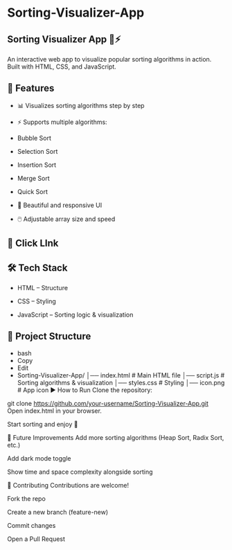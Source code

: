 # Sorting-Visualizer-App

## Sorting Visualizer App 🎨⚡

An interactive web app to visualize popular sorting algorithms in action.
Built with HTML, CSS, and JavaScript.

## 🚀 Features
 - 📊 Visualizes sorting algorithms step by step

 - ⚡ Supports multiple algorithms:

 - Bubble Sort

 - Selection Sort

 - Insertion Sort

 - Merge Sort

 - Quick Sort

 - 🎨 Beautiful and responsive UI

 - 🖱️ Adjustable array size and speed

 ## 📸 Click LInk
   
 ## 🛠️ Tech Stack
  - HTML – Structure
  - CSS – Styling

  - JavaScript – Sorting logic & visualization

 ## 📂 Project Structure
 - bash
 - Copy
 - Edit
 - Sorting-Visualizer-App/
│── index.html      # Main HTML file
│── script.js       # Sorting algorithms & visualization
│── styles.css      # Styling
│── icon.png        # App icon
▶️ How to Run
Clone the repository:

git clone https://github.com/your-username/Sorting-Visualizer-App.git
Open index.html in your browser.

Start sorting and enjoy 🚀

🌟 Future Improvements
Add more sorting algorithms (Heap Sort, Radix Sort, etc.)

Add dark mode toggle

Show time and space complexity alongside sorting

🤝 Contributing
Contributions are welcome!

Fork the repo

Create a new branch (feature-new)

Commit changes

Open a Pull Request


